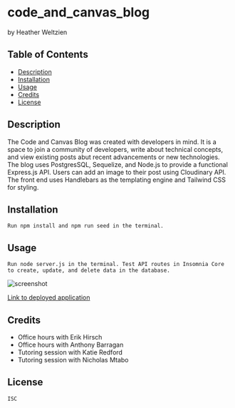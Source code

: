 # code_and_canvas_blog
by Heather Weltzien

## Table of Contents
* [Description](#description)
* [Installation](#installation)
* [Usage](#usage)
* [Credits](#credits)
* [License](#license)
    
## Description
   The Code and Canvas Blog was created with developers in mind. It is a space to join a community of developers, write about technical concepts, and view existing posts abut recent advancements or new technologies. The blog uses PostgresSQL, Sequelize, and Node.js to provide a functional Express.js API. Users can add an image to their post using Cloudinary API. The front end uses Handlebars as the templating engine and Tailwind CSS for styling. 

## Installation
    Run npm install and npm run seed in the terminal.
    
## Usage
    Run node server.js in the terminal. Test API routes in Insomnia Core to create, update, and delete data in the database.

<img src= "/images/screenshot.png" alt="screenshot">

<a href="https://code-and-canvas-blog.onrender.com" target="_blank">Link to deployed application</a>



    
## Credits
<ul>    
    <li>Office hours with Erik Hirsch</li>
    <li>Office hours with Anthony Barragan</li>
    <li>Tutoring session with Katie Redford</li>
    <li>Tutoring session with Nicholas Mtabo</li>
</ul>    

## License
    ISC